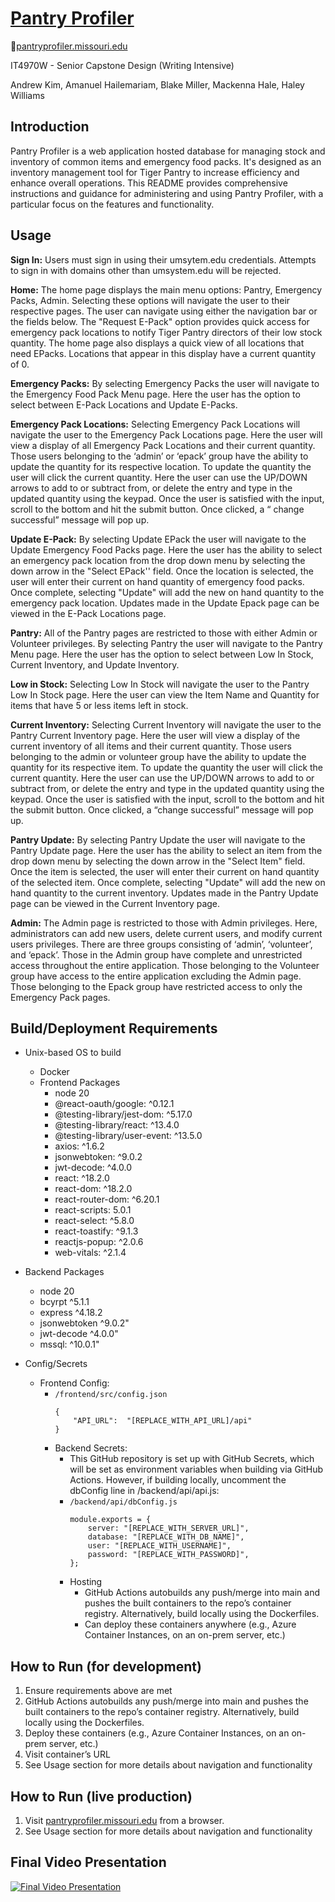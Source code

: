 # [Pantry Profiler](https://pantryprofiler.missouri.edu)

🔗[pantryprofiler.missouri.edu](https://pantryprofiler.missouri.edu)

IT4970W - Senior Capstone Design (Writing Intensive)

Andrew Kim, Amanuel Hailemariam, Blake Miller, Mackenna Hale, Haley Williams

## Introduction

Pantry Profiler is a web application hosted database for managing stock and inventory of common items and emergency food packs. It's designed as an inventory management tool for Tiger Pantry to increase efficiency and enhance overall operations. This README provides comprehensive instructions and guidance for administering and using Pantry Profiler, with a particular focus on the features and functionality.

## Usage

**Sign In:** Users must sign in using their umsytem.edu credentials. Attempts to sign in with domains other than umsystem.edu will be rejected.

**Home:** The home page displays the main menu options: Pantry, Emergency Packs, Admin. Selecting these options will navigate the user to their respective pages. The user can navigate using either the navigation bar or the fields below. The "Request E-Pack" option provides quick access for emergency pack locations to notify Tiger Pantry directors of their low stock quantity. The home page also displays a quick view of all locations that need EPacks. Locations that appear in this display have a current quantity of 0.

**Emergency Packs:** By selecting Emergency Packs the user will navigate to the Emergency Food Pack Menu page. Here the user has the option to select between E-Pack Locations and Update E-Packs.

**Emergency Pack Locations:** Selecting Emergency Pack Locations will navigate the user to the Emergency Pack Locations page. Here the user will view a display of all Emergency Pack Locations and their current quantity. Those users belonging to the ‘admin’ or ‘epack’ group have the ability to update the quantity for its respective location. To update the quantity the user will click the current quantity. Here the user can use the UP/DOWN arrows to add to or subtract from, or delete the entry and type in the updated quantity using the keypad. Once the user is satisfied with the input, scroll to the bottom and hit the submit button. Once clicked, a “ change successful” message will pop up.

**Update E-Pack:** By selecting Update EPack the user will navigate to the Update Emergency Food Packs page. Here the user has the ability to select an emergency pack location from the drop down menu by selecting the down arrow in the "Select EPack'' field. Once the location is selected, the user will enter their current on hand quantity of emergency food packs. Once complete, selecting "Update" will add the new on hand quantity to the emergency pack location. Updates made in the Update Epack page can be viewed in the E-Pack Locations page.

**Pantry:** All of the Pantry pages are restricted to those with either Admin or Volunteer privileges. By selecting Pantry the user will navigate to the Pantry Menu page. Here the user has the option to select between Low In Stock, Current Inventory, and Update Inventory.

**Low in Stock:** Selecting Low In Stock will navigate the user to the Pantry Low In Stock page. Here the user can view the Item Name and Quantity for items that have 5 or less items left in stock.

**Current Inventory:** Selecting Current Inventory will navigate the user to the Pantry Current Inventory page. Here the user will view a display of the current inventory of all items and their current quantity. Those users belonging to the admin or volunteer group have the ability to update the quantity for its respective item. To update the quantity the user will click the current quantity. Here the user can use the UP/DOWN arrows to add to or subtract from, or delete the entry and type in the updated quantity using the keypad. Once the user is satisfied with the input, scroll to the bottom and hit the submit button. Once clicked, a “change successful” message will pop up.

**Pantry Update:** By selecting Pantry Update the user will navigate to the Pantry Update page. Here the user has the ability to select an item from the drop down menu by selecting the down arrow in the "Select Item" field. Once the item is selected, the user will enter their current on hand quantity of the selected item. Once complete, selecting "Update" will add the new on hand quantity to the current inventory. Updates made in the Pantry Update page can be viewed in the Current Inventory page.

**Admin:** The Admin page is restricted to those with Admin privileges. Here, administrators can add new users, delete current users, and modify current users privileges. There are three groups consisting of ‘admin’, ‘volunteer’, and ‘epack’. Those in the Admin group have complete and unrestricted access throughout the entire application. Those belonging to the Volunteer group have access to the entire application excluding the Admin page. Those belonging to the Epack group have restricted access to only the Emergency Pack pages.

## Build/Deployment Requirements

-   Unix-based OS to build

    -   Docker
    -   Frontend Packages
        -   node 20
        -   @react-oauth/google: ^0.12.1
        -   @testing-library/jest-dom: ^5.17.0
        -   @testing-library/react: ^13.4.0
        -   @testing-library/user-event: ^13.5.0
        -   axios: ^1.6.2
        -   jsonwebtoken: ^9.0.2
        -   jwt-decode: ^4.0.0
        -   react: ^18.2.0
        -   react-dom: ^18.2.0
        -   react-router-dom: ^6.20.1
        -   react-scripts: 5.0.1
        -   react-select: ^5.8.0
        -   react-toastify: ^9.1.3
        -   reactjs-popup: ^2.0.6
        -   web-vitals: ^2.1.4

-   Backend Packages

    -   node 20
    -   bcyrpt ^5.1.1
    -   express ^4.18.2
    -   jsonwebtoken ^9.0.2"
    -   jwt-decode ^4.0.0"
    -   mssql: ^10.0.1"

-   Config/Secrets
    -   Frontend Config:
        -   `/frontend/src/config.json`
            ```
            {
                "API_URL":  "[REPLACE_WITH_API_URL]/api"
            }
            ```
        -   Backend Secrets:
            -   This GitHub repository is set up with GitHub Secrets, which will be set as environment variables when building via GitHub Actions. However, if building locally, uncomment the dbConfig line in /backend/api/api.js:
            -   `/backend/api/dbConfig.js`
                ```
                module.exports = {
                    server: "[REPLACE_WITH_SERVER_URL]",
                    database: "[REPLACE_WITH_DB_NAME]",
                    user: "[REPLACE_WITH_USERNAME]",
                    password: "[REPLACE_WITH_PASSWORD]",
                };
                ```
            -   Hosting
                -   GitHub Actions autobuilds any push/merge into main and pushes the built containers to the repo’s container registry. Alternatively, build locally using the Dockerfiles.
                -   Can deploy these containers anywhere (e.g., Azure Container Instances, on an on-prem server, etc.)

## How to Run (for development)

1. Ensure requirements above are met
2. GitHub Actions autobuilds any push/merge into main and pushes the built containers to the repo’s container registry. Alternatively, build locally using the Dockerfiles.
3. Deploy these containers (e.g., Azure Container Instances, on an on-prem server, etc.)
4. Visit container’s URL
5. See Usage section for more details about navigation and functionality

## How to Run (live production)

1. Visit [pantryprofiler.missouri.edu](pantryprofiler.missouri.edu) from a browser.
2. See Usage section for more details about navigation and functionality


## Final Video Presentation

[![Final Video Presentation](https://img.youtube.com/vi/YoNsPN4oMTc/0.jpg)](https://www.youtube.com/watch?v=YoNsPN4oMTc)

